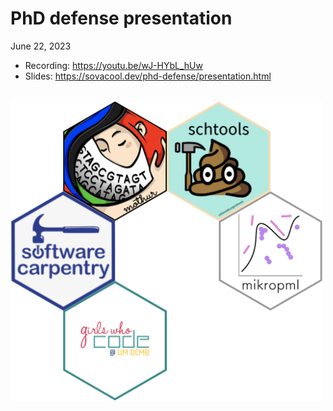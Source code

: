 # PhD defense presentation

June 22, 2023

- Recording: https://youtu.be/wJ-HYbL_hUw
- Slides: https://sovacool.dev/phd-defense/presentation.html

<br>

<img src="img/frontispiece.png" width="500px">
